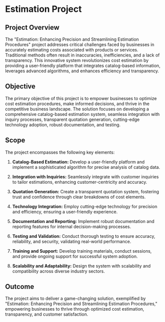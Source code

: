 # Estimation Project

## Project Overview

The "Estimation: Enhancing Precision and Streamlining Estimation Procedures" project addresses critical challenges faced by businesses in accurately estimating costs associated with products or services. Traditional methods often result in inaccuracies, inefficiencies, and a lack of transparency. This innovative system revolutionizes cost estimation by providing a user-friendly platform that integrates catalog-based information, leverages advanced algorithms, and enhances efficiency and transparency.

## Objective

The primary objective of this project is to empower businesses to optimize cost estimation procedures, make informed decisions, and thrive in the competitive business landscape. The solution focuses on developing a comprehensive catalog-based estimation system, seamless integration with inquiry processes, transparent quotation generation, cutting-edge technology adoption, robust documentation, and testing.

## Scope

The project encompasses the following key elements:

1. **Catalog-Based Estimation:** Develop a user-friendly platform and implement a sophisticated algorithm for precise analysis of catalog data.

2. **Integration with Inquiries:** Seamlessly integrate with customer inquiries to tailor estimations, enhancing customer-centricity and accuracy.

3. **Quotation Generation:** Create a transparent quotation system, fostering trust and confidence through clear breakdowns of cost elements.

4. **Technology Integration:** Employ cutting-edge technology for precision and efficiency, ensuring a user-friendly experience.

5. **Documentation and Reporting:** Implement robust documentation and reporting features for internal decision-making processes.

6. **Testing and Validation:** Conduct thorough testing to ensure accuracy, reliability, and security, validating real-world performance.

7. **Training and Support:** Develop training materials, conduct sessions, and provide ongoing support for successful system adoption.

8. **Scalability and Adaptability:** Design the system with scalability and compatibility across diverse industry sectors.

## Outcome

The project aims to deliver a game-changing solution, exemplified by "Estimation: Enhancing Precision and Streamlining Estimation Procedures," empowering businesses to thrive through optimized cost estimation, transparency, and customer satisfaction.
